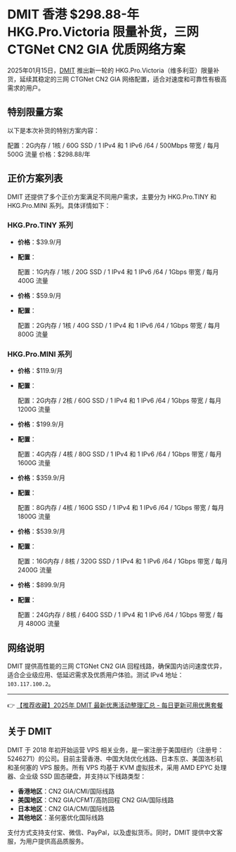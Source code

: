 # DMIT 香港 $298.88-年 HKG.Pro.Victoria 限量补货，三网CTGNet CN2 GIA 优质网络方案

2025年01月15日，[DMIT](https://bit.ly/dmit_coupon) 推出新一轮的 HKG.Pro.Victoria（维多利亚）限量补货，延续其稳定的三网 CTGNet CN2 GIA 网络配置，适合对速度和可靠性有极高需求的用户。

## 特别限量方案

以下是本次补货的特别方案内容：


配置：2G内存 / 1核 / 60G SSD / 1 IPv4 和 1 IPv6 /64 / 500Mbps 带宽 / 每月 500G 流量
价格：$298.88/年


## 正价方案列表

DMIT 还提供了多个正价方案满足不同用户需求，主要分为 HKG.Pro.TINY 和 HKG.Pro.MINI 系列。具体详情如下：

### HKG.Pro.TINY 系列

- **价格**：$39.9/月  
- **配置**：
  
  配置：1G内存 / 1核 / 20G SSD / 1 IPv4 和 1 IPv6 /64 / 1Gbps 带宽 / 每月 400G 流量
  

- **价格**：$59.9/月  
- **配置**：
  
  配置：2G内存 / 1核 / 40G SSD / 1 IPv4 和 1 IPv6 /64 / 1Gbps 带宽 / 每月 800G 流量
  

### HKG.Pro.MINI 系列

- **价格**：$119.9/月  
- **配置**：
  
  配置：2G内存 / 2核 / 60G SSD / 1 IPv4 和 1 IPv6 /64 / 1Gbps 带宽 / 每月 1200G 流量
  

- **价格**：$199.9/月  
- **配置**：
  
  配置：4G内存 / 4核 / 80G SSD / 1 IPv4 和 1 IPv6 /64 / 1Gbps 带宽 / 每月 1600G 流量
  

- **价格**：$359.9/月  
- **配置**：
  
  配置：8G内存 / 4核 / 160G SSD / 1 IPv4 和 1 IPv6 /64 / 1Gbps 带宽 / 每月 1800G 流量
  

- **价格**：$539.9/月  
- **配置**：
  
  配置：16G内存 / 8核 / 320G SSD / 1 IPv4 和 1 IPv6 /64 / 1Gbps 带宽 / 每月 2400G 流量
  

- **价格**：$899.9/月  
- **配置**：
  
  配置：24G内存 / 8核 / 640G SSD / 1 IPv4 和 1 IPv6 /64 / 1Gbps 带宽 / 每月 4800G 流量
  

## 网络说明

DMIT 提供高性能的三网 CTGNet CN2 GIA 回程线路，确保国内访问速度优异，适合企业级应用、低延迟需求及优质用户体验。测试 IPv4 地址：`103.117.100.2`。

---

👉 [【推荐收藏】2025年 DMIT 最新优惠活动整理汇总 - 每日更新可用优惠套餐](https://bit.ly/dmit_coupon)

## 关于 DMIT

DMIT 于 2018 年初开始运营 VPS 相关业务，是一家注册于美国纽约（注册号：5246271）的公司。目前主营香港、中国大陆优化线路、日本东京、美国洛杉矶和圣何塞的 VPS 服务。所有 VPS 均基于 KVM 虚拟技术，采用 AMD EPYC 处理器、企业级 SSD 固态硬盘，并支持以下线路类型：

- **香港地区**：CN2 GIA/CMI/国际线路  
- **美国地区**：CN2 GIA/CFMT/高防回程 CN2 GIA/国际线路  
- **日本地区**：CN2 GIA/CMI/国际线路  
- **其他地区**：圣何塞优化国际线路  

支付方式支持支付宝、微信、PayPal，以及虚拟货币。同时，DMIT 提供中文客服，为用户提供高品质服务。